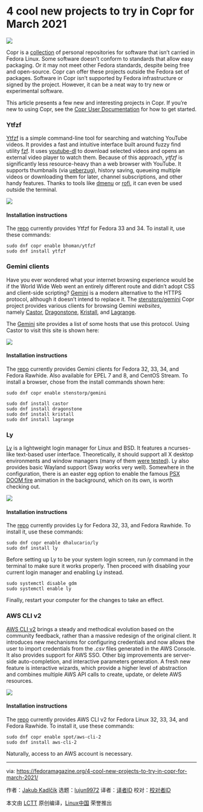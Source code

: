 [#]: subject: (4 cool new projects to try in Copr for March 2021)
[#]: via: (https://fedoramagazine.org/4-cool-new-projects-to-try-in-copr-for-march-2021/)
[#]: author: (Jakub Kadlčík https://fedoramagazine.org/author/frostyx/)
[#]: collector: (lujun9972)
[#]: translator: ( )
[#]: reviewer: ( )
[#]: publisher: ( )
[#]: url: ( )

4 cool new projects to try in Copr for March 2021
======

![][1]

Copr is a [collection][2] of personal repositories for software that isn’t carried in Fedora Linux. Some software doesn’t conform to standards that allow easy packaging. Or it may not meet other Fedora standards, despite being free and open-source. Copr can offer these projects outside the Fedora set of packages. Software in Copr isn’t supported by Fedora infrastructure or signed by the project. However, it can be a neat way to try new or experimental software.

This article presents a few new and interesting projects in Copr. If you’re new to using Copr, see the [Copr User Documentation][3] for how to get started.

### [][4]

### Ytfzf

[Ytfzf][5] is a simple command-line tool for searching and watching YouTube videos. It provides a fast and intuitive interface built around fuzzy find utility [fzf][6]. It uses [youtube-dl][7] to download selected videos and opens an external video player to watch them. Because of this approach, _ytfzf_ is significantly less resource-heavy than a web browser with YouTube. It supports thumbnails (via [ueberzug][8]), history saving, queueing multiple videos or downloading them for later, channel subscriptions, and other handy features. Thanks to tools like [dmenu][9] or [rofi][10], it can even be used outside the terminal.

![][11]

#### [][12] Installation instructions

The [repo][13] currently provides Ytfzf for Fedora 33 and 34. To install it, use these commands:

```
sudo dnf copr enable bhoman/ytfzf
sudo dnf install ytfzf
```

### [][14] Gemini clients

Have you ever wondered what your internet browsing experience would be if the World Wide Web went an entirely different route and didn’t adopt CSS and client-side scripting? [Gemini][15] is a modern alternative to the HTTPS protocol, although it doesn’t intend to replace it. The [stenstorp/gemini][16] Copr project provides various clients for browsing Gemini _websites_, namely [Castor][17], [Dragonstone][18], [Kristall][19], and [Lagrange][20].

The [Gemini][21] site provides a list of some hosts that use this protocol. Using Castor to visit this site is shown here:

![][22]

#### [][23] Installation instructions

The [repo][16] currently provides Gemini clients for Fedora 32, 33, 34, and Fedora Rawhide. Also available for EPEL 7 and 8, and CentOS Stream. To install a browser, chose from the install commands shown here:

```
sudo dnf copr enable stenstorp/gemini

sudo dnf install castor
sudo dnf install dragonstone
sudo dnf install kristall
sudo dnf install lagrange
```

### [][24] Ly

[Ly][25] is a lightweight login manager for Linux and BSD. It features a ncurses-like text-based user interface. Theoretically, it should support all X desktop environments and window managers (many of them [were tested][26]). Ly also provides basic Wayland support (Sway works very well). Somewhere in the configuration, there is an easter egg option to enable the famous [PSX DOOM fire][27] animation in the background, which on its own, is worth checking out.

![][28]

#### [][29] Installation instructions

The [repo][30] currently provides Ly for Fedora 32, 33, and Fedora Rawhide. To install it, use these commands:

```
sudo dnf copr enable dhalucario/ly
sudo dnf install ly
```

Before setting up Ly to be your system login screen, run _ly_ command in the terminal to make sure it works properly. Then proceed with disabling your current login manager and enabling Ly instead.

```
sudo systemctl disable gdm
sudo systemctl enable ly
```

Finally, restart your computer for the changes to take an effect.

### [][31] AWS CLI v2

[AWS CLI v2][32] brings a steady and methodical evolution based on the community feedback, rather than a massive redesign of the original client. It introduces new mechanisms for configuring credentials and now allows the user to import credentials from the _.csv_ files generated in the AWS Console. It also provides support for AWS SSO. Other big improvements are server-side auto-completion, and interactive parameters generation. A fresh new feature is interactive wizards, which provide a higher level of abstraction and combines multiple AWS API calls to create, update, or delete AWS resources.

![][33]

#### [][34] Installation instructions

The [repo][35] currently provides AWS CLI v2 for Fedora Linux 32, 33, 34, and Fedora Rawhide. To install it, use these commands:

```
sudo dnf copr enable spot/aws-cli-2
sudo dnf install aws-cli-2
```

Naturally, access to an AWS account is necessary.

--------------------------------------------------------------------------------

via: https://fedoramagazine.org/4-cool-new-projects-to-try-in-copr-for-march-2021/

作者：[Jakub Kadlčík][a]
选题：[lujun9972][b]
译者：[译者ID](https://github.com/译者ID)
校对：[校对者ID](https://github.com/校对者ID)

本文由 [LCTT](https://github.com/LCTT/TranslateProject) 原创编译，[Linux中国](https://linux.cn/) 荣誉推出

[a]: https://fedoramagazine.org/author/frostyx/
[b]: https://github.com/lujun9972
[1]: https://fedoramagazine.org/wp-content/uploads/2020/10/4-copr-945x400-1-816x345.jpg
[2]: https://copr.fedorainfracloud.org/
[3]: https://docs.pagure.org/copr.copr/user_documentation.html
[4]: https://github.com/FrostyX/fedora-magazine/blob/main/2021-march.md#droidcam
[5]: https://github.com/pystardust/ytfzf
[6]: https://github.com/junegunn/fzf
[7]: http://ytdl-org.github.io/youtube-dl/
[8]: https://github.com/seebye/ueberzug
[9]: https://tools.suckless.org/dmenu/
[10]: https://github.com/davatorium/rofi
[11]: https://fedoramagazine.org/wp-content/uploads/2021/03/ytfzf.png
[12]: https://github.com/FrostyX/fedora-magazine/blob/main/2021-march.md#installation-instructions
[13]: https://copr.fedorainfracloud.org/coprs/bhoman/ytfzf/
[14]: https://github.com/FrostyX/fedora-magazine/blob/main/2021-march.md#gemini-clients
[15]: https://gemini.circumlunar.space/
[16]: https://copr.fedorainfracloud.org/coprs/stenstorp/gemini/
[17]: https://git.sr.ht/~julienxx/castor
[18]: https://gitlab.com/baschdel/dragonstone
[19]: https://kristall.random-projects.net/
[20]: https://github.com/skyjake/lagrange
[21]: https://gemini.circumlunar.space/servers/
[22]: https://fedoramagazine.org/wp-content/uploads/2021/03/gemini.png
[23]: https://github.com/FrostyX/fedora-magazine/blob/main/2021-march.md#installation-instructions-1
[24]: https://github.com/FrostyX/fedora-magazine/blob/main/2021-march.md#ly
[25]: https://github.com/nullgemm/ly
[26]: https://github.com/nullgemm/ly#support
[27]: https://fabiensanglard.net/doom_fire_psx/index.html
[28]: https://fedoramagazine.org/wp-content/uploads/2021/03/ly.png
[29]: https://github.com/FrostyX/fedora-magazine/blob/main/2021-march.md#installation-instructions-2
[30]: https://copr.fedorainfracloud.org/coprs/dhalucario/ly/
[31]: https://github.com/FrostyX/fedora-magazine/blob/main/2021-march.md#aws-cli-v2
[32]: https://aws.amazon.com/blogs/developer/aws-cli-v2-is-now-generally-available/
[33]: https://fedoramagazine.org/wp-content/uploads/2021/03/aws-cli-2.png
[34]: https://github.com/FrostyX/fedora-magazine/blob/main/2021-march.md#installation-instructions-3
[35]: https://copr.fedorainfracloud.org/coprs/spot/aws-cli-2/
